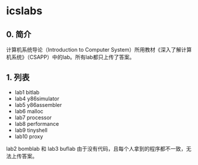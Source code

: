 # icslabs

## 0. 简介

计算机系统导论（Introduction to Computer System）所用教材《深入了解计算机系统》（CSAPP）中的lab。所有lab都只上传了答案。

## 1. 列表

* lab1 bitlab
* lab4 y86simulator
* lab5 y86assembler
* lab6 malloc
* lab7 processor
* lab8 performance
* lab9 tinyshell
* lab10 proxy

lab2 bomblab 和 lab3 buflab 由于没有代码，且每个人拿到的程序都不一致，无法上传答案。
